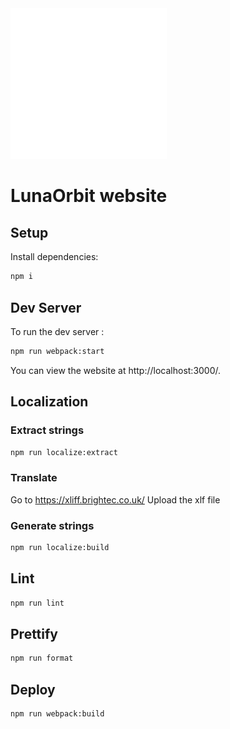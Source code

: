 <img src="./src/assets/logo.svg?raw=true" width="250" alt="LunaOrbit Logo" />

# LunaOrbit website

## Setup

Install dependencies:

```bash
npm i
```

## Dev Server

To run the dev server :

```bash
npm run webpack:start
```

You can view the website at http://localhost:3000/.

## Localization

### Extract strings
```bash
npm run localize:extract
```

### Translate
Go to https://xliff.brightec.co.uk/
Upload the xlf file

### Generate strings
```bash
npm run localize:build
```

## Lint

```bash
npm run lint
```

## Prettify

```bash
npm run format
```

## Deploy

```bash
npm run webpack:build
```
